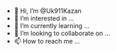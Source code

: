 - 👋 Hi, I’m @Uk911Kazan
- 👀 I’m interested in ...
- 🌱 I’m currently learning ...
- 💞️ I’m looking to collaborate on ...
- 📫 How to reach me ...

<!---
Uk911Kazan/Uk911Kazan is a ✨ special ✨ repository because its `README.md` (this file) appears on your GitHub profile.
You can click the Preview link to take a look at your changes.
--->
